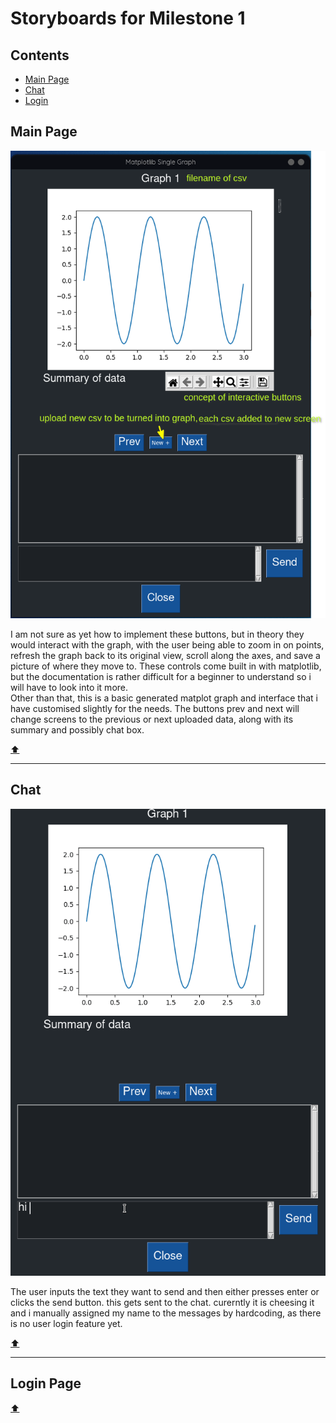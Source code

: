 # Storyboards for Milestone 1

## Contents
- [Main Page](#main-page)  
- [Chat](#chat)  
- [Login](#login-page)  

## Main Page
![main window](https://raw.githubusercontent.com/d3aths/SDV602-Project/master/Milestone-1/storyboard/main%20window%20v3.png?token=AD26CGCOK64SHGCV52V6TOLBFRAUI)

I am not sure as yet how to implement these buttons, but in theory they would interact with the graph, with the user being able to zoom in on points, refresh the graph back to its original view, scroll along the axes, and save a picture of where they move to. These controls come built in with matplotlib, but the documentation is rather difficult for a beginner to understand so i will have to look into it more.  
Other than that, this is a basic generated matplot graph and interface that i have customised slightly for the needs. The buttons prev and next will change screens to the previous or next uploaded data, along with its summary and possibly chat box.

[⬆](#contents)

---

## Chat
![chat](https://raw.githubusercontent.com/d3aths/SDV602-Project/master/Milestone-1/storyboard/project%20chat.gif?token=AD26CGBHZGNS5EZBZGHYXC3BFRBWK)

The user inputs the text they want to send and then either presses enter or clicks the send button. this gets sent to the chat. curerntly it is cheesing it and i manually assigned my name to the messages by hardcoding, as there is no user login feature yet.

[⬆](#contents)

---

## Login Page

[⬆](#contents)
